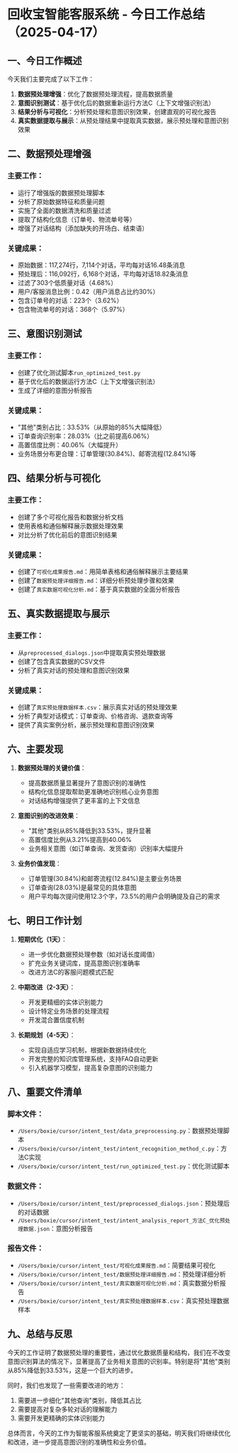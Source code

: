 # 回收宝智能客服系统 - 今日工作总结（2025-04-17）

## 一、今日工作概述

今天我们主要完成了以下工作：

1. **数据预处理增强**：优化了数据预处理流程，提高数据质量
2. **意图识别测试**：基于优化后的数据重新运行方法C（上下文增强识别法）
3. **结果分析与可视化**：分析预处理和意图识别效果，创建直观的可视化报告
4. **真实数据提取与展示**：从预处理结果中提取真实数据，展示预处理和意图识别效果

## 二、数据预处理增强

### 主要工作：
- 运行了增强版的数据预处理脚本
- 分析了原始数据特征和质量问题
- 实施了全面的数据清洗和质量过滤
- 提取了结构化信息（订单号、物流单号等）
- 增强了对话结构（添加缺失的开场白、结束语）

### 关键成果：
- 原始数据：117,274行，7,114个对话，平均每对话16.48条消息
- 预处理后：116,092行，6,168个对话，平均每对话18.82条消息
- 过滤了303个低质量对话（4.68%）
- 用户/客服消息比例：0.42（用户消息占比约30%）
- 包含订单号的对话：223个（3.62%）
- 包含物流单号的对话：368个（5.97%）

## 三、意图识别测试

### 主要工作：
- 创建了优化测试脚本`run_optimized_test.py`
- 基于优化后的数据运行方法C（上下文增强识别法）
- 生成了详细的意图分析报告

### 关键成果：
- "其他"类别占比：33.53%（从原始的85%大幅降低）
- 订单查询识别率：28.03%（比之前提高6.06%）
- 高置信度比例：40.06%（大幅提升）
- 业务场景分布更合理：订单管理(30.84%)、邮寄流程(12.84%)等

## 四、结果分析与可视化

### 主要工作：
- 创建了多个可视化报告和数据分析文档
- 使用表格和通俗解释展示数据处理效果
- 对比分析了优化前后的意图识别结果

### 关键成果：
- 创建了`可视化成果报告.md`：用简单表格和通俗解释展示主要结果
- 创建了`数据预处理详细报告.md`：详细分析预处理步骤和效果
- 创建了`真实数据可视化分析.md`：基于真实数据的全面分析报告

## 五、真实数据提取与展示

### 主要工作：
- 从`preprocessed_dialogs.json`中提取真实预处理数据
- 创建了包含真实数据的CSV文件
- 分析了真实对话的预处理和意图识别效果

### 关键成果：
- 创建了`真实预处理数据样本.csv`：展示真实对话的预处理效果
- 分析了典型对话模式：订单查询、价格咨询、退款查询等
- 提供了真实案例分析，展示预处理和意图识别效果

## 六、主要发现

1. **数据预处理的关键价值**：
   - 提高数据质量显著提升了意图识别的准确性
   - 结构化信息提取帮助更准确地识别核心业务意图
   - 对话结构增强提供了更丰富的上下文信息

2. **意图识别的改进效果**：
   - "其他"类别从85%降低到33.53%，提升显著
   - 高置信度比例从3.21%提高到40.06%
   - 业务相关意图（如订单查询、发货查询）识别率大幅提升

3. **业务价值发现**：
   - 订单管理(30.84%)和邮寄流程(12.84%)是主要业务场景
   - 订单查询(28.03%)是最常见的具体意图
   - 用户平均每次提问使用12.3个字，73.5%的用户会明确提及自己的需求

## 七、明日工作计划

1. **短期优化（1天）**：
   - 进一步优化数据预处理参数（如对话长度阈值）
   - 扩充业务关键词库，提高意图识别准确率
   - 改进方法C的客服问题模式匹配

2. **中期改进（2-3天）**：
   - 开发更精细的实体识别能力
   - 设计特定业务场景的处理流程
   - 开发混合置信度机制

3. **长期规划（4-5天）**：
   - 实现自适应学习机制，根据新数据持续优化
   - 开发完整的知识库管理系统，支持FAQ自动更新
   - 引入机器学习模型，提高复杂意图的识别能力

## 八、重要文件清单

### 脚本文件：
- `/Users/boxie/cursor/intent_test/data_preprocessing.py`：数据预处理脚本
- `/Users/boxie/cursor/intent_test/intent_recognition_method_c.py`：方法C实现
- `/Users/boxie/cursor/intent_test/run_optimized_test.py`：优化测试脚本

### 数据文件：
- `/Users/boxie/cursor/intent_test/preprocessed_dialogs.json`：预处理后的对话数据
- `/Users/boxie/cursor/intent_test/intent_analysis_report_方法C_优化预处理数据.json`：意图分析报告

### 报告文件：
- `/Users/boxie/cursor/intent_test/可视化成果报告.md`：简要结果可视化
- `/Users/boxie/cursor/intent_test/数据预处理详细报告.md`：预处理详细分析
- `/Users/boxie/cursor/intent_test/真实数据可视化分析.md`：真实数据分析报告
- `/Users/boxie/cursor/intent_test/真实预处理数据样本.csv`：真实预处理数据样本

## 九、总结与反思

今天的工作证明了数据预处理的重要性，通过优化数据质量和结构，我们在不改变意图识别算法的情况下，显著提高了业务相关意图的识别率。特别是将"其他"类别从85%降低到33.53%，这是一个巨大的进步。

同时，我们也发现了一些需要改进的地方：
1. 需要进一步细化"其他查询"类别，降低其占比
2. 需要提高对复杂多轮对话的理解能力
3. 需要开发更精确的实体识别能力

总体而言，今天的工作为智能客服系统奠定了更坚实的基础，明天我们将继续优化和改进，进一步提高意图识别的准确性和业务价值。

